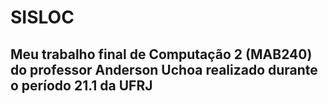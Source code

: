 # SISLOC
## Meu trabalho final de Computação 2 (MAB240) do professor Anderson Uchoa realizado durante o período 21.1 da UFRJ


